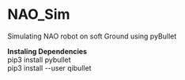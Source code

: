 # NAO_Sim
Simulating NAO robot on soft Ground using pyBullet <br>

<b>Instaling Dependencies</b><br>
    pip3 install pybullet </br>
    pip3 install --user qibullet
